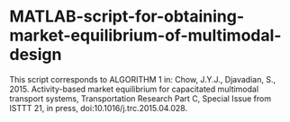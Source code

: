 # MATLAB-script-for-obtaining-market-equilibrium-of-multimodal-design

This script corresponds to ALGORITHM 1 in: Chow, J.Y.J., Djavadian, S., 2015. Activity-based market equilibrium for capacitated multimodal transport systems, Transportation Research Part C, Special Issue from ISTTT 21, in press, doi:10.1016/j.trc.2015.04.028.
